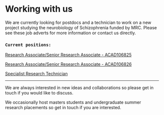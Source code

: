 # Working with us


We are currently looking for postdocs and a technician to work on a new project studying the neurobiology of Schizophrenia funded by MRC. Please see these job adverts for more information or contact us directly.

### `Current positions:` 

[Research Associate/Senior Research Associate - ACAD106825](https://www.bristol.ac.uk/jobs/find/details/?nPostingId=149515&nPostingTargetId=312119&id=Q50FK026203F3VBQBV7V77V83&LG=UK&mask=newuobext)

[Research Associate/Senior Research Associate - ACAD106826](https://www.bristol.ac.uk/jobs/find/details/?nPostingId=149517&nPostingTargetId=312123&id=Q50FK026203F3VBQBV7V77V83&LG=UK&mask=newuobext)

[Specialist Research Technician](https://www.bristol.ac.uk/jobs/find/details/?nPostingId=149697&nPostingTargetId=312847&id=Q50FK026203F3VBQBV7V77V83&LG=UK&mask=newuobext)

--- 

We are always interested in new ideas and collaborations so please get in touch if you would like to discuss.

We occasionally host masters students and undergraduate summer research placements so get in touch if you are interested.

## 
